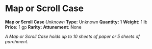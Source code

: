 # Map or Scroll Case

**Map or Scroll Case**
_Unknown_
**Type:** Unknown
**Quantity:** 1
**Weight:** 1 lb
**Price:** 1 gp
**Rarity:** 
**Attunement:** None

*A Map or Scroll Case holds up to 10 sheets of paper or 5 sheets of parchment.*